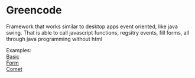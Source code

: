 Greencode
=========

Framework that works similar to desktop apps event oriented, like java swing. That is able to call javascript functions, regsitry events, fill forms, all through java programming without html

Examples:\
[Basic](/samples/basic.md)\
[Form](/samples/Form.md)\
[Comet](/samples/Comet.md)
